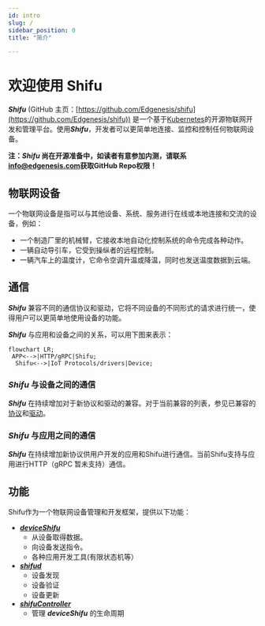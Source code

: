 ```yaml
---
id: intro
slug: /
sidebar_position: 0
title: "简介"

---
```


# 欢迎使用 Shifu

***Shifu*** (GitHub 主页：[https://github.com/Edgenesis/shifu](https://github.com/Edgenesis/shifu)) 是一个基于[Kubernetes](https://kubernetes.io/)的开源物联网开发和管理平台。使用***Shifu***，开发者可以更简单地连接、监控和控制任何物联网设备。

**注：***Shifu*** 尚在开源准备中，如读者有意参加内测，请联系[info@edgenesis.com](mailto:info@edgenesis.com)获取GitHub Repo权限！**

## 物联网设备

一个物联网设备是指可以与其他设备、系统、服务进行在线或本地连接和交流的设备，例如：

- 一个制造厂里的机械臂，它接收本地自动化控制系统的命令完成各种动作。
- 一辆自动导引车，它受到操纵者的远程控制。
- 一辆汽车上的温度计，它命令空调升温或降温，同时也发送温度数据到云端。

## 通信

***Shifu*** 兼容不同的通信协议和驱动，它将不同设备的不同形式的请求进行统一，使得用户可以更简单地使用设备的功能。

***Shifu*** 与应用和设备之间的关系，可以用下图来表示：

```mermaid
flowchart LR;
 APP<-->|HTTP/gRPC|Shifu;
  Shifu<-->|IoT Protocols/drivers|Device;
```

### ***Shifu*** 与设备之间的通信

***Shifu*** 在持续增加对于新协议和驱动的兼容。对于当前兼容的列表，参见已兼容的[协议](protocol-driver-compatibility/protocols.md)和[驱动](protocol-driver-compatibility/drivers.md)。

### ***Shifu*** 与应用之间的通信

***Shifu*** 在持续增加新协议供用户开发的应用和Shifu进行通信。当前Shifu支持与应用进行HTTP（gRPC 暂未支持）通信。

## 功能

Shifu作为一个物联网设备管理和开发框架，提供以下功能：

- [***deviceShifu***](https://github.com/Edgenesis/shifu/blob/main/docs/design/design-deviceShifu-zh.md)
  - 从设备取得数据。
  - 向设备发送指令。
  - 各种应用开发工具(有限状态机等）
- [***shifud***](https://github.com/Edgenesis/shifu/blob/main/docs/design/design-shifud-zh.md)
  - 设备发现
  - 设备验证
  - 设备更新
- [***shifuController***](https://github.com/Edgenesis/shifu/blob/main/docs/design/design-shifuController-zh.md)
  - 管理 ***deviceShifu*** 的生命周期
